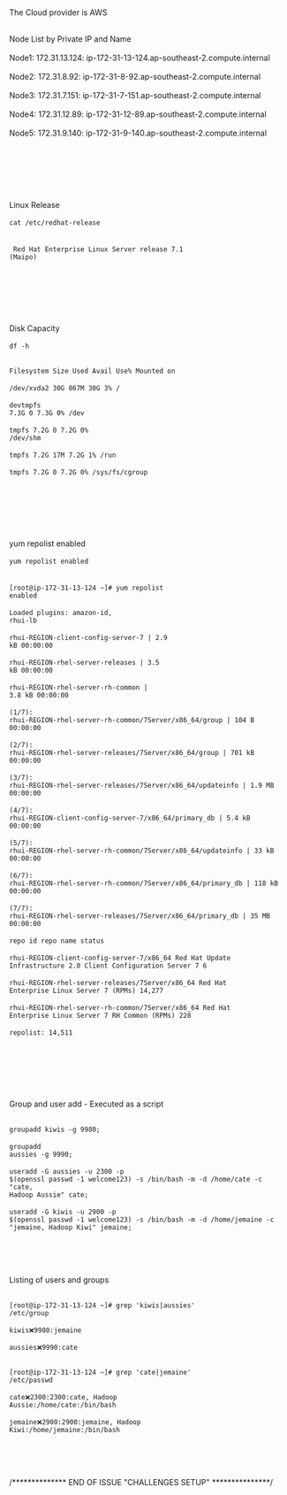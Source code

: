 <br>The Cloud provider is AWS</br>

<br>Node List by Private IP and Name  </br>
<br>Node1: 172.31.13.124: ip-172-31-13-124.ap-southeast-2.compute.internal </br>
<br>Node2: 172.31.8.92: ip-172-31-8-92.ap-southeast-2.compute.internal </br>
<br>Node3: 172.31.7.151: ip-172-31-7-151.ap-southeast-2.compute.internal </br>
<br>Node4: 172.31.12.89: ip-172-31-12-89.ap-southeast-2.compute.internal </br>
<br>Node5: 172.31.9.140: ip-172-31-9-140.ap-southeast-2.compute.internal </br>

<br></br>
<br></br>

<br>Linux Release  </br>
<br><code>cat /etc/redhat-release  </code></br>
<br><code> Red Hat Enterprise Linux Server release 7.1 (Maipo) </code></br>

<br></br>
<br></br>

<br>Disk Capacity</br>
<br><code>df -h  </code></br>

<br><code>Filesystem      Size  Used Avail Use% Mounted on</code></br>
<br><code>/dev/xvda2       30G  867M   30G   3% /</code></br>
<br><code>devtmpfs        7.3G     0  7.3G   0% /dev</code></br>
<br><code>tmpfs           7.2G     0  7.2G   0% /dev/shm</code></br>
<br><code>tmpfs           7.2G   17M  7.2G   1% /run</code></br>
<br><code>tmpfs           7.2G     0  7.2G   0% /sys/fs/cgroup</code></br>

<br></br>
<br></br>

<br>yum repolist enabled</br>
<br><code>yum repolist enabled </code></br>
<br><code>[root@ip-172-31-13-124 ~]# yum repolist enabled</code></br>
<br><code>Loaded plugins: amazon-id, rhui-lb</code></br>
<br><code>rhui-REGION-client-config-server-7                                                                                        | 2.9 kB  00:00:00</code></br>
<br><code>rhui-REGION-rhel-server-releases                                                                                          | 3.5 kB  00:00:00</code></br>
<br><code>rhui-REGION-rhel-server-rh-common                                                                                         | 3.8 kB  00:00:00</code></br>
<br><code>(1/7): rhui-REGION-rhel-server-rh-common/7Server/x86_64/group                                                             |  104 B  00:00:00</code></br>
<br><code>(2/7): rhui-REGION-rhel-server-releases/7Server/x86_64/group                                                              | 701 kB  00:00:00</code></br>
<br><code>(3/7): rhui-REGION-rhel-server-releases/7Server/x86_64/updateinfo                                                         | 1.9 MB  00:00:00</code></br>
<br><code>(4/7): rhui-REGION-client-config-server-7/x86_64/primary_db                                                               | 5.4 kB  00:00:00</code></br>
<br><code>(5/7): rhui-REGION-rhel-server-rh-common/7Server/x86_64/updateinfo                                                        |  33 kB  00:00:00</code></br>
<br><code>(6/7): rhui-REGION-rhel-server-rh-common/7Server/x86_64/primary_db                                                        | 118 kB  00:00:00</code></br>
<br><code>(7/7): rhui-REGION-rhel-server-releases/7Server/x86_64/primary_db                                                         |  35 MB  00:00:00</code></br>
<br><code>repo id                                                       repo name                                                                    status</code></br>
<br><code>rhui-REGION-client-config-server-7/x86_64                     Red Hat Update Infrastructure 2.0 Client Configuration Server 7                   6</code></br>
<br><code>rhui-REGION-rhel-server-releases/7Server/x86_64               Red Hat Enterprise Linux Server 7 (RPMs)                                     14,277</code></br>
<br><code>rhui-REGION-rhel-server-rh-common/7Server/x86_64              Red Hat Enterprise Linux Server 7 RH Common (RPMs)                              228</code></br>
<br><code>repolist: 14,511</code></br>

<br></br>
<br></br>


<br>Group and user add - Executed as a script</br>

<br><code>groupadd kiwis -g 9980;</code></br>
<br><code>groupadd aussies -g 9990;</code></br>
<br><code>useradd -G aussies -u 2300 -p $(openssl passwd -1 welcome123) -s /bin/bash -m -d /home/cate -c "cate, Hadoop Aussie" cate;</code></br>
<br><code>useradd -G kiwis -u 2900 -p $(openssl passwd -1 welcome123) -s /bin/bash -m -d /home/jemaine -c "jemaine, Hadoop Kiwi" jemaine;</code></br>

<br></br>

<br>Listing of users and groups</br>


<br><code>[root@ip-172-31-13-124 ~]# grep 'kiwis\|aussies' /etc/group</code></br>
<br><code>kiwis:x:9980:jemaine</code></br>
<br><code>aussies:x:9990:cate</code></br>




<br><code>[root@ip-172-31-13-124 ~]# grep 'cate\|jemaine' /etc/passwd</code></br>
<br><code>cate:x:2300:2300:cate, Hadoop Aussie:/home/cate:/bin/bash</code></br>
<br><code>jemaine:x:2900:2900:jemaine, Hadoop Kiwi:/home/jemaine:/bin/bash</code></br>


<br></br>

<br>/************** END OF ISSUE "CHALLENGES SETUP" ***************/</br>
